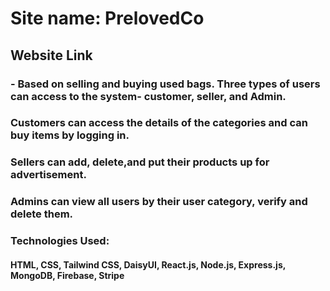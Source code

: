 # Site name: PrelovedCo 

## Website Link


### - Based on selling and buying used bags. Three types of users can access to the system- customer, seller, and Admin.

### Customers can access the details of the categories and can buy items by logging in.

### Sellers can add, delete,and put their products up for advertisement.

### Admins can view all users by their user category, verify and delete them.

### Technologies Used:
#### HTML, CSS, Tailwind CSS, DaisyUI, React.js, Node.js, Express.js, MongoDB, Firebase, Stripe

